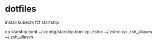 # dotfiles
install kubectx fzf startship

cp starship.toml ~/.config/starship.toml
cp .zshrc ~/.zshrc
cp .zsh_aliases ~/.zsh_aliases
